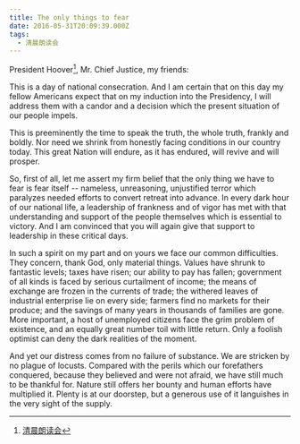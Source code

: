 ```yaml
---
title: The only things to fear
date: 2016-05-31T20:09:39.000Z
tags:
  - 清晨朗读会
---
```



President Hoover[^1], Mr. Chief Justice, my friends:

This is a day of national consecration. And I am certain that on this day my fellow Americans expect that on my induction into the Presidency, I will address them with a candor and a decision which the present situation of our people impels.

<!-- more -->
This is preeminently the time to speak the truth, the whole truth, frankly and boldly. Nor need we shrink from honestly facing conditions in our country today. This great Nation will endure, as it has endured, will revive and will prosper.

So, first of all, let me assert my firm belief that the only thing we have to fear is fear itself -- nameless, unreasoning, unjustified terror which paralyzes needed efforts to convert retreat into advance. In every dark hour of our national life, a leadership of frankness and of vigor has met with that understanding and support of the people themselves which is essential to victory. And I am convinced that you will again give that support to leadership in these critical days.

In such a spirit on my part and on yours we face our common difficulties. They concern, thank God, only material things. Values have shrunk to fantastic levels; taxes have risen; our ability to pay has fallen; government of all kinds is faced by serious curtailment of income; the means of exchange are frozen in the currents of trade; the withered leaves of industrial enterprise lie on every side; farmers find no markets for their produce; and the savings of many years in thousands of families are gone. More important, a host of unemployed citizens face the grim problem of existence, and an equally great number toil with little return. Only a foolish optimist can deny the dark realities of the moment.

And yet our distress comes from no failure of substance. We are stricken by no plague of locusts. Compared with the perils which our forefathers conquered, because they believed and were not afraid, we have still much to be thankful for. Nature still offers her bounty and human efforts have multiplied it. Plenty is at our doorstep, but a generous use of it languishes in the very sight of the supply.

[^1]:[清晨朗读会](https://mp.weixin.qq.com/s?__biz=MzI1NzIyNjU4Ng==&mid=2247483676&idx=1&sn=f7cee2759dd19565292c5f7f560e0c88&scene=1&srcid=07015xg1ejIyMDzUEDv6jD3q&key=77421cf58af4a653bb7e304c1fdc018b6a83b8dc1051032e2be037bf444bca51efb2d0c53442ea60cfe070df49b3de2f&ascene=0&uin=MTMzOTQ1ODU2MA%3D%3D&devicetype=iMac+MacBookPro11%2C2+OSX+OSX+10.11.5+build(15F34)&version=11020201&pass_ticket=JpMDsA87Kq8iq4HY%2FOuzK4P%2BqTAOjY2KZC29g2o579abtCXCDxqwF%2BCMOeJBwMsn)
